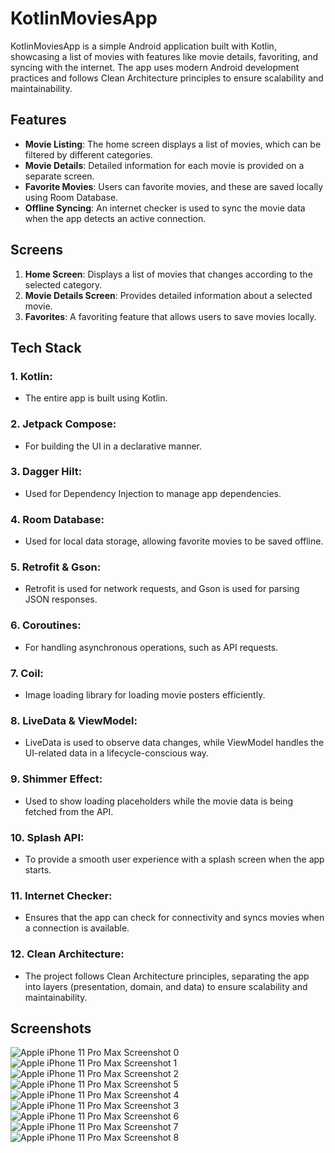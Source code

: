 # KotlinMoviesApp

KotlinMoviesApp is a simple Android application built with Kotlin, showcasing a list of movies with features like movie details, favoriting, and syncing with the internet. The app uses modern Android development practices and follows Clean Architecture principles to ensure scalability and maintainability.

## Features

- **Movie Listing**: The home screen displays a list of movies, which can be filtered by different categories.
- **Movie Details**: Detailed information for each movie is provided on a separate screen.
- **Favorite Movies**: Users can favorite movies, and these are saved locally using Room Database.
- **Offline Syncing**: An internet checker is used to sync the movie data when the app detects an active connection.

## Screens

1. **Home Screen**: Displays a list of movies that changes according to the selected category.
2. **Movie Details Screen**: Provides detailed information about a selected movie.
3. **Favorites**: A favoriting feature that allows users to save movies locally.

## Tech Stack

### 1. **Kotlin**: 
   - The entire app is built using Kotlin.

### 2. **Jetpack Compose**: 
   - For building the UI in a declarative manner.

### 3. **Dagger Hilt**: 
   - Used for Dependency Injection to manage app dependencies.

### 4. **Room Database**: 
   - Used for local data storage, allowing favorite movies to be saved offline.

### 5. **Retrofit & Gson**: 
   - Retrofit is used for network requests, and Gson is used for parsing JSON responses.

### 6. **Coroutines**: 
   - For handling asynchronous operations, such as API requests.

### 7. **Coil**: 
   - Image loading library for loading movie posters efficiently.

### 8. **LiveData & ViewModel**: 
   - LiveData is used to observe data changes, while ViewModel handles the UI-related data in a lifecycle-conscious way.

### 9. **Shimmer Effect**: 
   - Used to show loading placeholders while the movie data is being fetched from the API.

### 10. **Splash API**: 
   - To provide a smooth user experience with a splash screen when the app starts.

### 11. **Internet Checker**: 
   - Ensures that the app can check for connectivity and syncs movies when a connection is available.


### 12. **Clean Architecture**: 
   - The project follows Clean Architecture principles, separating the app into layers (presentation, domain, and data) to ensure scalability and maintainability.

## Screenshots
![Apple iPhone 11 Pro Max Screenshot 0](https://github.com/user-attachments/assets/cffa6f3a-9725-4be1-9856-015757e0b0c9)
![Apple iPhone 11 Pro Max Screenshot 1](https://github.com/user-attachments/assets/0f6587e9-632e-4a95-88de-fb9e55643843)
![Apple iPhone 11 Pro Max Screenshot 2](https://github.com/user-attachments/assets/d508ebb2-a6b4-484b-b6fe-b2cb1161109e)
![Apple iPhone 11 Pro Max Screenshot 5](https://github.com/user-attachments/assets/853820f7-d7b7-4587-a4c4-829b590cf8e0)
![Apple iPhone 11 Pro Max Screenshot 4](https://github.com/user-attachments/assets/c63942c4-b968-4d58-9d20-3553536bf169)
![Apple iPhone 11 Pro Max Screenshot 3](https://github.com/user-attachments/assets/f021476c-8d2d-4825-801b-9cef5d293206)
![Apple iPhone 11 Pro Max Screenshot 6](https://github.com/user-attachments/assets/e5d7dc98-4e79-4282-9494-a0741d28058d)
![Apple iPhone 11 Pro Max Screenshot 7](https://github.com/user-attachments/assets/60b6d788-ac20-45e3-9f36-49405505b756)
![Apple iPhone 11 Pro Max Screenshot 8](https://github.com/user-attachments/assets/39521869-1884-471f-ad31-ca4902f00552)
